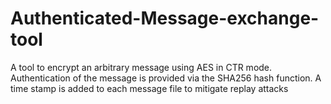# Authenticated-Message-exchange-tool
A tool to encrypt an arbitrary message using AES in CTR mode. 
Authentication of the message is provided via the SHA256 hash function. 
A time stamp is added to each message file to mitigate replay attacks

